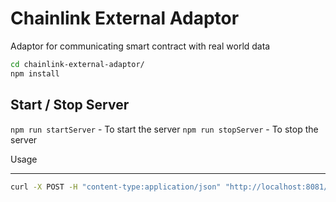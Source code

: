 # Chainlink External Adaptor

Adaptor for communicating smart contract with real world data

```zsh
cd chainlink-external-adaptor/
npm install
```

## Start / Stop Server

`npm run startServer` -  To start the server
`npm run stopServer` - To stop the server

Usage
*****

```zsh
curl -X POST -H "content-type:application/json" "http://localhost:8081/" --data '{ "id": 1, "data" :{"chain": "P", "method": "platform.getCurrentSupply","params": {} }}'
```
